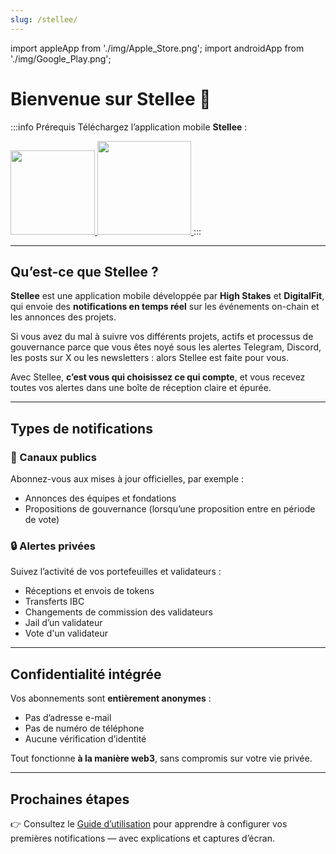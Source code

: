 ```yaml
---
slug: /stellee/
---
```

import appleApp from './img/Apple_Store.png';
import androidApp from './img/Google_Play.png';

# Bienvenue sur Stellee 🚀

:::info Prérequis
Téléchargez l’application mobile **Stellee** :

<a href="https://apps.apple.com/fr/app/myapp/id6474763944" target="_blank" rel="noopener noreferrer">
  <img src={appleApp} width="135" />
</a>
<a href="https://play.google.com/store/apps/details?id=com.digitalfit.stellee" target="_blank" rel="noopener noreferrer">
  <img src={androidApp} width="150" />
</a>
:::

---

## Qu’est-ce que Stellee ?

**Stellee** est une application mobile développée par **High Stakes** et **DigitalFit**, qui envoie des **notifications en temps réel** sur les événements on-chain et les annonces des projets.  

Si vous avez du mal à suivre vos différents projets, actifs et processus de gouvernance parce que vous êtes noyé sous les alertes Telegram, Discord, les posts sur X ou les newsletters : alors Stellee est faite pour vous.  

Avec Stellee, **c’est vous qui choisissez ce qui compte**, et vous recevez toutes vos alertes dans une boîte de réception claire et épurée.  

---

## Types de notifications

### 🔔 Canaux publics  
Abonnez-vous aux mises à jour officielles, par exemple :  
- Annonces des équipes et fondations  
- Propositions de gouvernance (lorsqu’une proposition entre en période de vote)  

### 🔒 Alertes privées  
Suivez l’activité de vos portefeuilles et validateurs :  
- Réceptions et envois de tokens  
- Transferts IBC  
- Changements de commission des validateurs  
- Jail d’un validateur
- Vote d'un validateur  

---

## Confidentialité intégrée

Vos abonnements sont **entièrement anonymes** :  
- Pas d’adresse e-mail  
- Pas de numéro de téléphone  
- Aucune vérification d’identité  

Tout fonctionne **à la manière web3**, sans compromis sur votre vie privée.  

---

## Prochaines étapes

👉 Consultez le [Guide d’utilisation](./usage.mdx) pour apprendre à configurer vos premières notifications — avec explications et captures d’écran.  
